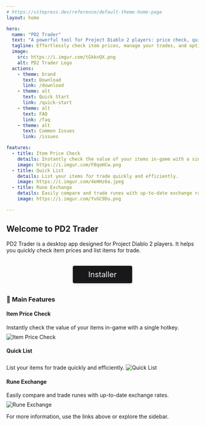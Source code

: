 ```yaml
---
# https://vitepress.dev/reference/default-theme-home-page
layout: home

hero:
  name: "PD2 Trader"
  text: "A powerful tool for Project Diablo 2 players: price check, quick list, and more!"
  tagline: Effortlessly check item prices, manage your trades, and optimize your PD2 experience.
  image:
    src: https://i.imgur.com/tGkknQX.png
    alt: PD2 Trader Logo
  actions:
    - theme: brand
      text: Download
      link: /download
    - theme: alt
      text: Quick Start
      link: /quick-start
    - theme: alt
      text: FAQ
      link: /faq
    - theme: alt
      text: Common Issues
      link: /issues

features:
  - title: Item Price Check
    details: Instantly check the value of your items in-game with a single hotkey.
    image: https://i.imgur.com/F8qoHCw.png
  - title: Quick List
    details: List your items for trade quickly and efficiently.
    image: https://i.imgur.com/4eHHz6a.jpeg
  - title: Rune Exchange
    details: Easily compare and trade runes with up-to-date exchange rates.
    image: https://i.imgur.com/YvGC9Du.png

---
```


<script setup>
import { useData } from 'vitepress'

const { theme } = useData()
</script>


## Welcome to PD2 Trader

PD2 Trader is a desktop app designed for Project Diablo 2 players. It helps you quickly check item prices and list items for trade.

<div style="display: flex; justify-content: center; margin: 2rem 0;">
  <a :href="`${theme.github.releasesUrl}/download/app-v${theme.appVersion}/PD2.Trader_${theme.appVersion}_x64-setup.exe`"
     class="vp-button"
     style="font-size: 1.25rem; padding: 0.5em 2em; background: #18181b; color: #f4f4f5; border-radius: 0.2em; text-decoration: none; box-shadow: 0 2px 8px rgba(0,0,0,0.12); transition: background 0.2s; border: 1px solid #333;"
     onmouseover="this.style.background='#27272a'"
     onmouseout="this.style.background='#18181b'">
    Installer
  </a>
</div>


### 🚀 Main Features

#### Item Price Check
Instantly check the value of your items in-game with a single hotkey.
<img src="https://i.imgur.com/F8qoHCw.png" alt="Item Price Check" style="max-width: 100%; margin-top: 0.5rem;" />

#### Quick List
List your items for trade quickly and efficiently.
<img src="https://i.imgur.com/4eHHz6a.jpeg" alt="Quick List" style="max-width: 100%; margin-top: 0.5rem;" />

#### Rune Exchange
Easily compare and trade runes with up-to-date exchange rates.
<img src="https://i.imgur.com/YvGC9Du.png" alt="Rune Exchange" style="max-width: 100%; margin-top: 0.5rem;" />

For more information, use the links above or explore the sidebar.

